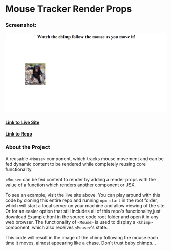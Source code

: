 # Mouse Tracker Render Props

### Screenshot:
  ![Screenshot](/img/homepage.png)

#### [Link to Live Site](https://arathurs.github.io/Mouse-Tracking-Render-Props/) 
#### [Link to Repo](https://github.com/Arathurs/Mouse-Tracking-Render-Props.git/)  

### About the Project

A reusable `<Mouse>` component, which tracks mouse movement and can be fed dynamic content to be rendered while completely reusing core functionality. 

`<Mouse>` can be fed content to render by adding a render props with the value of a function which renders another component or JSX.



To see an example, visit the live site above. You can play around with this code by cloning this entire repo and running `npm start` in the root folder, which will start a local server on your machine and allow viewing of the site. Or for an easier option that still includes all of this repo's functionality,just download Example.html in the source code root folder and open it in any web browser. The functionality of `<Mouse>` is used to display a `<Chimp>` component, which also receives `<Mouse>`'s state.

This code will result in the image of the chimp following the mouse each time it moves, almost appearing like a chase. Don't trust baby chimps...